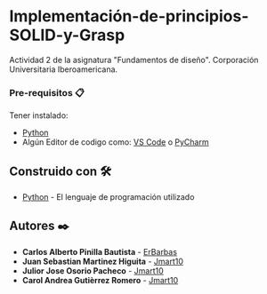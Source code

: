 # Implementación-de-principios-SOLID-y-Grasp

Actividad 2 de la asignatura "Fundamentos de diseño". Corporación Universitaria Iberoamericana.

### Pre-requisitos 📋

Tener instalado:
* [Python](https://www.python.org)
* Algún Editor de codigo como: [VS Code](https://code.visualstudio.com) o [PyCharm](https://www.jetbrains.com/es-es/pycharm/)

## Construido con 🛠️

* [Python](https://www.python.org) - El lenguaje de programación utilizado

## Autores ✒️

* **Carlos Alberto Pinilla Bautista** - [ErBarbas](https://github.com/ErBarbas)
* **Juan Sebastian Martinez Higuita** - [Jmart10](https://github.com/Jmart10)
* **Julior Jose Osorio Pacheco** - [Jmart10](https://github.com/Jmart10)
* **Carol Andrea Gutièrrez Romero** - [Jmart10](https://github.com/Jmart10)
